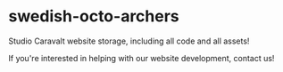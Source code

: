 # swedish-octo-archers
Studio Caravalt website storage, including all code and all assets!

If you're interested in helping with our website development, contact us!
